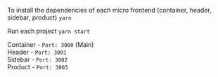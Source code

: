 To install the dependencies of each micro frontend (container, header, sidebar, product) 
`yarn`

Run each project
`yarn start`

Container - `Port: 3000` (Main)  
Header - `Port: 3001`  
Sidebar - `Port: 3002`  
Product - `Port: 3003`  
